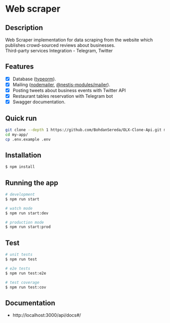 # Web scraper

## Description

Web Scraper implementation for data scraping from the website which publishes crowd-sourced reviews about businesses.<br />
Third-party services Integration - Telegram, Twitter

## Features

- [x] Database ([typeorm](https://www.npmjs.com/package/typeorm)).
- [x] Mailing ([nodemailer](https://www.npmjs.com/package/nodemailer), [@nestjs-modules/mailer](https://www.npmjs.com/package/@nestjs-modules/mailer)).
- [x] Posting tweets about business events with Twitter API
- [x] Restaurant tables reservation with Telegram bot
- [x] Swagger documentation.

## Quick run

```bash
git clone --depth 1 https://github.com/BohdanSereda/OLX-Clone-Api.git my-app
cd my-app/
cp .env.example .env
```

## Installation

```bash
$ npm install
```

## Running the app

```bash
# development
$ npm run start

# watch mode
$ npm run start:dev

# production mode
$ npm run start:prod
```

## Test

```bash
# unit tests
$ npm run test

# e2e tests
$ npm run test:e2e

# test coverage
$ npm run test:cov
```
## Documentation
- http://localhost:3000/api/docs#/